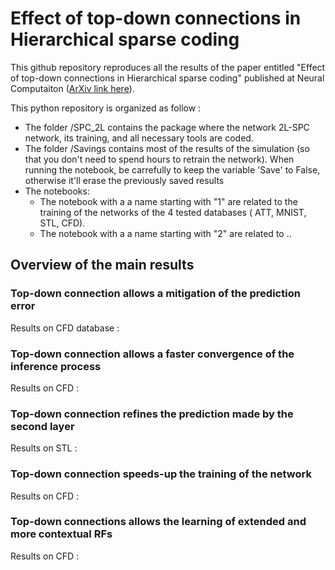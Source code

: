 # Effect of top-down connections in Hierarchical sparse coding

This github repository reproduces all the results of the paper entitled "Effect of top-down connections in Hierarchical sparse coding" published at Neural Computaiton ([ArXiv link here](https://arxiv.org/abs/2002.00892)).

This python repository is organized as follow : 
- The folder /SPC_2L contains the package where the network 2L-SPC network, its training, and all necessary tools are coded.
- The folder /Savings contains most of the results of the simulation (so that you don't need to spend hours to retrain the network). When running the notebook, be carrefully to keep the variable 'Save' to False, otherwise it'll erase the previously saved results
- The notebooks:
    - The notebook with a a name starting with "1" are related to the training of the networks of the 4 tested databases ( ATT, MNIST, STL, CFD).
    - The notebook with a a name starting with "2" are related to ..
    
    
## Overview of the main results 

### Top-down connection allows a mitigation of the prediction error 
Results on CFD database :

### Top-down connection allows a faster convergence of the inference process
Results on CFD :

### Top-down connection refines the prediction made by the second layer
Results on STL :

### Top-down connection speeds-up the training of the network
Results on CFD :

### Top-down connections allows the learning of extended and more contextual RFs
Results on CFD : 
